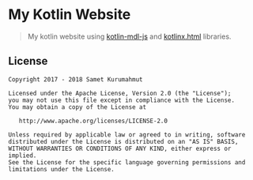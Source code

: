# My Kotlin Website

> My kotlin website using [kotlin-mdl-js](https://github.com/sametkurumahmut/kotlin-mdl-js) and [kotlinx.html](https://github.com/Kotlin/kotlinx.html) libraries.

License
--------

    Copyright 2017 - 2018 Samet Kurumahmut

    Licensed under the Apache License, Version 2.0 (the "License");
    you may not use this file except in compliance with the License.
    You may obtain a copy of the License at

       http://www.apache.org/licenses/LICENSE-2.0

    Unless required by applicable law or agreed to in writing, software
    distributed under the License is distributed on an "AS IS" BASIS,
    WITHOUT WARRANTIES OR CONDITIONS OF ANY KIND, either express or implied.
    See the License for the specific language governing permissions and
    limitations under the License.